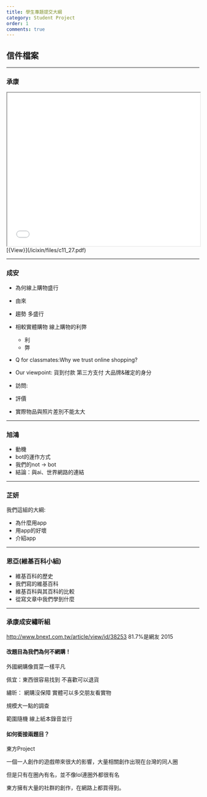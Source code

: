 ```yaml
---
title: 學生專題提交大綱
category: Student Project
order: 1
comments: true
---
```


## 信件檔案

---

### 承康
<iframe width="100%" src="/icixin/files/c11_27.pdf" border="0" height="400"></iframe>
[{View}](/icixin/files/c11_27.pdf)

---

### 成安

+ 為何線上購物盛行
+ 由來
+ 趨勢 多盛行
+ 相較實體購物 線上購物的利弊
	- 利
	- 弊

+ Q for classmates:Why we trust online shopping?
+ Our viewpoint:   貨到付款  第三方支付 大品牌&確定的身分

+ 訪問:
+ 評價
+ 實際物品與照片差別不能太大

---

### 旭鴻

+ 動機
+ bot的運作方式
+ 我們的not -> bot
+ 結論：與ai、世界網路的連結

---

### 芷妍

我們這組的大綱:

+ 為什麼用app
+ 用app的好壞
+ 介紹app

---

### 恩亞(維基百科小組)

+ 維基百科的歷史
+ 我們寫的維基百科
+ 維基百科與其百科的比較
+ 從寫文章中我們學到什麼

---

###  承康成安繡昕組

http://www.bnext.com.tw/article/view/id/38253
81.7%是網友 2015

#### 改題目為我們為何不網購！

外國網購像買菜一樣平凡

佩宜：東西很容易找到
不喜歡可以退貨

繡昕：
網購沒保障
實體可以多交朋友看實物

規模大一點的調查

範圍隨機
線上紙本錄音並行


#### 如何銜接兩題目？

東方Project

一個一人創作的遊戲帶來很大的影響，大量相關創作出現在台灣的同人圈

但是只有在圈內有名，並不像lol連圈外都很有名


東方擁有大量的社群的創作，在網路上都買得到。

